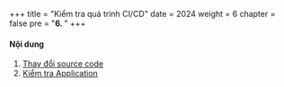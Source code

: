 +++
title = "Kiểm tra quá trình CI/CD"
date = 2024
weight = 6
chapter = false
pre = "<b>6. </b>"
+++

#### Nội dung

1. [Thay đổi source code](1-change-code)
2. [Kiểm tra Application](2-test-app)
